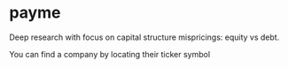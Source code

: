 # payme
Deep research with focus on capital structure mispricings: equity vs debt.

You can find a company by locating their ticker symbol
